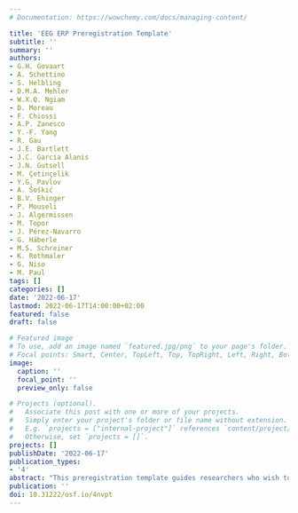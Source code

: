 ```yaml
---
# Documentation: https://wowchemy.com/docs/managing-content/

title: 'EEG ERP Preregistration Template'
subtitle: ''
summary: ''
authors:
- G.H. Govaart
- A. Schettino
- S. Helbling
- D.M.A. Mehler
- W.X.Q. Ngiam
- D. Moreau
- F. Chiossi
- A.P. Zanesco
- Y.-F. Yang
- R. Gau
- J.E. Bartlett
- J.C. García Alanis
- J.N. Gutsell
- M. Çetinçelik
- Y.G. Pavlov
- A. Šoškić
- B.V. Ehinger
- P. Mouseli
- J. Algermissen
- M. Topor
- J. Pérez-Navarro
- G. Häberle
- M.S. Schreiner
- K. Rothmaler
- G. Niso
- M. Paul
tags: []
categories: []
date: '2022-06-17'
lastmod: 2022-06-17T14:00:00+02:00
featured: false
draft: false

# Featured image
# To use, add an image named `featured.jpg/png` to your page's folder.
# Focal points: Smart, Center, TopLeft, Top, TopRight, Left, Right, BottomLeft, Bottom, BottomRight.
image:
  caption: ''
  focal_point: ''
  preview_only: false

# Projects (optional).
#   Associate this post with one or more of your projects.
#   Simply enter your project's folder or file name without extension.
#   E.g. `projects = ["internal-project"]` references `content/project/deep-learning/index.md`.
#   Otherwise, set `projects = []`.
projects: []
publishDate: '2022-06-17'
publication_types:
- '4'
abstract: "This preregistration template guides researchers who wish to preregister their EEG projects, more specifically studies investigating event-related potentials (ERPs) in the sensor space."
publication: ''
doi: 10.31222/osf.io/4nvpt
---
```

